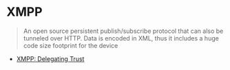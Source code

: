 # XMPP

> An open source persistent publish/subscribe protocol that can also be tunneled over HTTP. Data is encoded in XML, thus it includes a huge code size footprint for the device

- [XMPP: Delegating Trust](http://learninginternetofthings.com/delegating-trust/)

